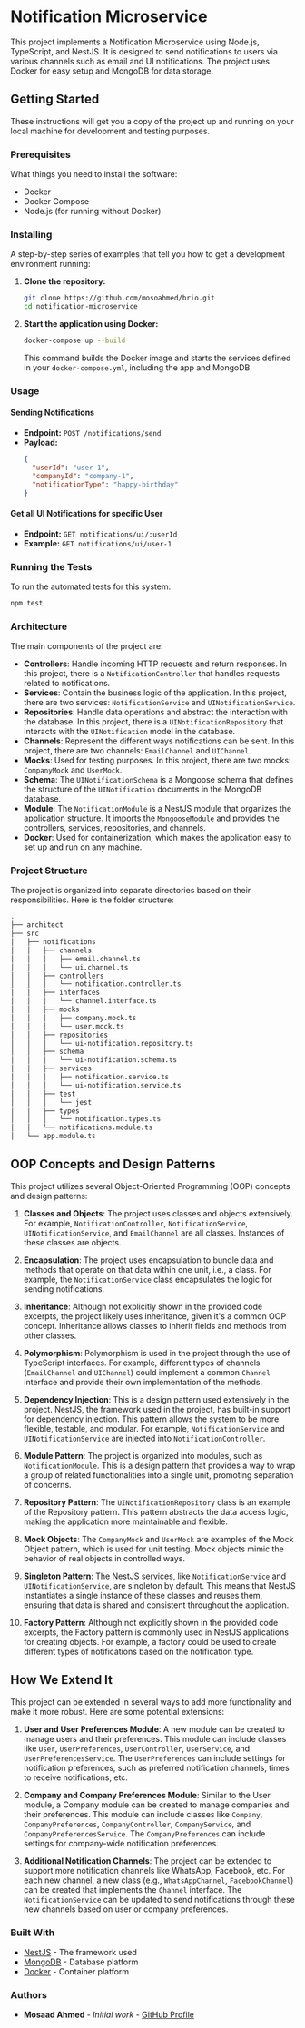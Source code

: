 
# Notification Microservice

This project implements a Notification Microservice using Node.js, TypeScript, and NestJS. It is designed to send notifications to users via various channels such as email and UI notifications. The project uses Docker for easy setup and MongoDB for data storage.

## Getting Started

These instructions will get you a copy of the project up and running on your local machine for development and testing purposes.

### Prerequisites

What things you need to install the software:

- Docker
- Docker Compose
- Node.js (for running without Docker)

### Installing

A step-by-step series of examples that tell you how to get a development environment running:

1. **Clone the repository:**
   ```bash
   git clone https://github.com/mosoahmed/brio.git
   cd notification-microservice
   ```

2. **Start the application using Docker:**
   ```bash
   docker-compose up --build
   ```
   This command builds the Docker image and starts the services defined in your `docker-compose.yml`, including the app and MongoDB.

### Usage

#### Sending Notifications

- **Endpoint:** `POST /notifications/send`
- **Payload:**
  ```json
  {
    "userId": "user-1",
    "companyId": "company-1",
    "notificationType": "happy-birthday"
  }
  ```

#### Get all UI Notifications for specific User

- **Endpoint:** `GET notifications/ui/:userId`
- **Example:** `GET notifications/ui/user-1`

### Running the Tests

To run the automated tests for this system:

```bash
npm test
```

### Architecture

The main components of the project are:

- **Controllers**: Handle incoming HTTP requests and return responses. In this project, there is a `NotificationController` that handles requests related to notifications.
- **Services**: Contain the business logic of the application. In this project, there are two services: `NotificationService` and `UINotificationService`.
- **Repositories**: Handle data operations and abstract the interaction with the database. In this project, there is a `UINotificationRepository` that interacts with the `UINotification` model in the database.
- **Channels**: Represent the different ways notifications can be sent. In this project, there are two channels: `EmailChannel` and `UIChannel`.
- **Mocks**: Used for testing purposes. In this project, there are two mocks: `CompanyMock` and `UserMock`.
- **Schema**: The `UINotificationSchema` is a Mongoose schema that defines the structure of the `UINotification` documents in the MongoDB database.
- **Module**: The `NotificationModule` is a NestJS module that organizes the application structure. It imports the `MongooseModule` and provides the controllers, services, repositories, and channels.
- **Docker**: Used for containerization, which makes the application easy to set up and run on any machine.

### Project Structure

The project is organized into separate directories based on their responsibilities. Here is the folder structure:

```bash
.
├── architect
├── src
│   ├── notifications
│   │   ├── channels
│   │   │   ├── email.channel.ts
│   │   │   └── ui.channel.ts
│   │   ├── controllers
│   │   │   └── notification.controller.ts
│   │   ├── interfaces
│   │   │   └── channel.interface.ts
│   │   ├── mocks
│   │   │   ├── company.mock.ts
│   │   │   └── user.mock.ts
│   │   ├── repositories
│   │   │   └── ui-notification.repository.ts
│   │   ├── schema
│   │   │   └── ui-notification.schema.ts
│   │   ├── services
│   │   │   ├── notification.service.ts
│   │   │   └── ui-notification.service.ts
│   │   ├── test
│   │   │   └── jest
│   │   ├── types
│   │   │   └── notification.types.ts
│   │   └── notifications.module.ts
│   └── app.module.ts
```
## OOP Concepts and Design Patterns

This project utilizes several Object-Oriented Programming (OOP) concepts and design patterns:

1. **Classes and Objects**: The project uses classes and objects extensively. For example, `NotificationController`, `NotificationService`, `UINotificationService`, and `EmailChannel` are all classes. Instances of these classes are objects.

2. **Encapsulation**: The project uses encapsulation to bundle data and methods that operate on that data within one unit, i.e., a class. For example, the `NotificationService` class encapsulates the logic for sending notifications.

3. **Inheritance**: Although not explicitly shown in the provided code excerpts, the project likely uses inheritance, given it's a common OOP concept. Inheritance allows classes to inherit fields and methods from other classes.

4. **Polymorphism**: Polymorphism is used in the project through the use of TypeScript interfaces. For example, different types of channels (`EmailChannel` and `UIChannel`) could implement a common `Channel` interface and provide their own implementation of the methods.

5. **Dependency Injection**: This is a design pattern used extensively in the project. NestJS, the framework used in the project, has built-in support for dependency injection. This pattern allows the system to be more flexible, testable, and modular. For example, `NotificationService` and `UINotificationService` are injected into `NotificationController`.

6. **Module Pattern**: The project is organized into modules, such as `NotificationModule`. This is a design pattern that provides a way to wrap a group of related functionalities into a single unit, promoting separation of concerns.

7. **Repository Pattern**: The `UINotificationRepository` class is an example of the Repository pattern. This pattern abstracts the data access logic, making the application more maintainable and flexible.

8. **Mock Objects**: The `CompanyMock` and `UserMock` are examples of the Mock Object pattern, which is used for unit testing. Mock objects mimic the behavior of real objects in controlled ways.

9. **Singleton Pattern**: The NestJS services, like `NotificationService` and `UINotificationService`, are singleton by default. This means that NestJS instantiates a single instance of these classes and reuses them, ensuring that data is shared and consistent throughout the application.

10. **Factory Pattern**: Although not explicitly shown in the provided code excerpts, the Factory pattern is commonly used in NestJS applications for creating objects. For example, a factory could be used to create different types of notifications based on the notification type.


## How We Extend It

This project can be extended in several ways to add more functionality and make it more robust. Here are some potential extensions:

1. **User and User Preferences Module**: A new module can be created to manage users and their preferences. This module can include classes like `User`, `UserPreferences`, `UserController`, `UserService`, and `UserPreferencesService`. The `UserPreferences` can include settings for notification preferences, such as preferred notification channels, times to receive notifications, etc.

2. **Company and Company Preferences Module**: Similar to the User module, a Company module can be created to manage companies and their preferences. This module can include classes like `Company`, `CompanyPreferences`, `CompanyController`, `CompanyService`, and `CompanyPreferencesService`. The `CompanyPreferences` can include settings for company-wide notification preferences.

3. **Additional Notification Channels**: The project can be extended to support more notification channels like WhatsApp, Facebook, etc. For each new channel, a new class (e.g., `WhatsAppChannel`, `FacebookChannel`) can be created that implements the `Channel` interface. The `NotificationService` can be updated to send notifications through these new channels based on user or company preferences.




### Built With

- [NestJS](https://nestjs.com/) - The framework used
- [MongoDB](https://www.mongodb.com/) - Database platform
- [Docker](https://www.docker.com/) - Container platform

### Authors

- **Mosaad Ahmed** - *Initial work* - [GitHub Profile](https://github.com/mosoahmed)

